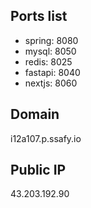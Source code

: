 ## Ports list

- spring: 8080   
- mysql: 8050   
- redis: 8025   
- fastapi: 8040   
- nextjs: 8060   

## Domain
i12a107.p.ssafy.io

## Public IP
43.203.192.90